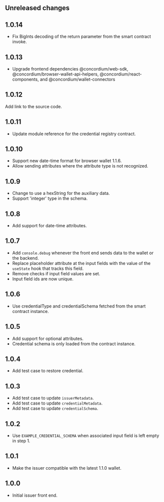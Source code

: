 ## Unreleased changes

## 1.0.14

- Fix BigInts decoding of the return parameter from the smart contract invoke.

## 1.0.13

- Upgrade frontend dependencies @concordium/web-sdk, @concordium/browser-wallet-api-helpers, @concordium/react-components, and @concordium/wallet-connectors

## 1.0.12

Add link to the source code.

## 1.0.11

- Update module reference for the credential registry contract.

## 1.0.10

- Support new date-time format for browser wallet 1.1.6.
- Allow sending attributes where the attribute type is not recognized.

## 1.0.9

- Change to use a hexString for the auxiliary data.
- Support 'integer' type in the schema.

## 1.0.8

- Add support for date-time attributes.

## 1.0.7

- Add `console.debug` whenever the front end sends data to the wallet or the backend.
- Replace placeholder attribute at the input fields with the value of the `useState` hook that tracks this field.
- Remove checks if input field values are set.
- Input field ids are now unique.

## 1.0.6

- Use credentialType and credentialSchema fetched from the smart contract instance.

## 1.0.5

- Add support for optional attributes.
- Credential schema is only loaded from the contract instance.

## 1.0.4

- Add test case to restore credential.

## 1.0.3

- Add test case to update `issuerMetadata`.
- Add test case to update `credentialMetadata`.
- Add test case to update `credentialSchema`.

## 1.0.2

- Use `EXAMPLE_CREDENTIAL_SCHEMA` when associated input field is left empty in step 1.

## 1.0.1

- Make the issuer compatible with the latest 1.1.0 wallet.

## 1.0.0

- Initial issuer front end.

